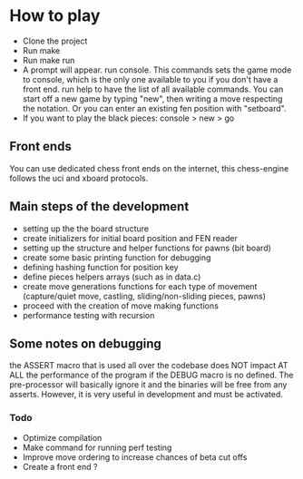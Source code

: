 <h1>How to play</h1>

- Clone the project
- Run make
- Run make run
- A prompt will appear. run console. This commands sets the game mode to console, which is the only one available to you if you don't have a front end. run help to have the list of all available commands. You can start off a new game by typing "new", then writing a move respecting the notation. Or you can enter an existing fen position with "setboard".
- If you want to play the black pieces: console > new > go

<h2>Front ends</h2>

You can use dedicated chess front ends on the internet, this chess-engine follows the uci and xboard protocols.<br>

<h2>Main steps of the development</h2>

- setting up the the board structure
- create initializers for initial board position and FEN reader
- setting up the structure and helper functions for pawns (bit board)
- create some basic printing function for debugging
- defining hashing function for position key
- define pieces helpers arrays (such as in data.c)
- create move generations functions for each type of movement (capture/quiet move, castling, sliding/non-sliding pieces, pawns)
- proceed with the creation of move making functions
- performance testing with recursion

<h2>Some notes on debugging</h2>

the ASSERT macro that is used all over the codebase does NOT impact AT ALL the performance of the program
if the DEBUG macro is no defined. The pre-processor will basically ignore it and the binaries will be free from any asserts.
However, it is very useful in development and must be activated.

<h3>Todo</h3>

- Optimize compilation<br>
- Make command for running perf testing<br>
- Improve move ordering to increase chances of beta cut offs
- Create a front end ?
